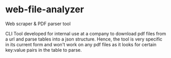 # web-file-analyzer
Web scraper &amp; PDF parser tool

CLI Tool developed for internal use at a company to download pdf files from a url and parse tables into a json structure.
Hence, the tool is very specific in its current form and won't work on any pdf files as it looks for certain key:value pairs in the table to parse.
